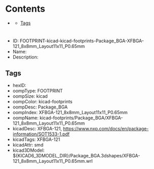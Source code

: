 



Contents
========

* [](#)
	* [Tags](#tags)

# 

- ID: FOOTPRINT-kicad-kicad-footprints-Package_BGA-XFBGA-121_8x8mm_Layout11x11_P0.65mm
- Name: 
- Description: 

## Tags

- hexID: 
- oompType: FOOTPRINT
- oompSize: kicad
- oompColor: kicad-footprints
- oompDesc: Package_BGA
- oompIndex: XFBGA-121_8x8mm_Layout11x11_P0.65mm
- oompName: kicad-footprints/Package_BGA/XFBGA-121_8x8mm_Layout11x11_P0.65mm
- kicadDesc: XFBGA-121, https://www.nxp.com/docs/en/package-information/SOT1533-1.pdf
- kicadTags: XFBGA-121
- kicadAttr: smd
- kicad3DModel: ${KICAD6_3DMODEL_DIR}/Package_BGA.3dshapes/XFBGA-121_8x8mm_Layout11x11_P0.65mm.wrl

